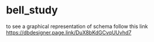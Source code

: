 # bell_study
to see a graphical representation of schema follow this link https://dbdesigner.page.link/DuX8bKdGCvqUUvhd7 
